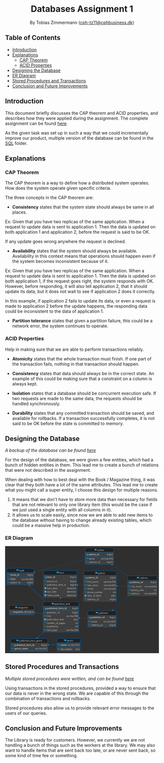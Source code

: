 <div align="center">

# Databases Assignment 1

By Tobias Zimmermann (cph-tz11@cphbusiness.dk)

</div>

## Table of Contents

- [Introduction](#introduction)
- [Explanations](#explanations)
  - [CAP Theorem](#cap-theorem)
  - [ACID Properties](#acid-properties)
- [Designing the Database](#designing-the-database)
- [ER Diagram](#er-diagram)
- [Stored Procedures and Transactions](#stored-procedures-and-transactions)
- [Conclusion and Future Improvements](#conclusion-and-future-improvements)

## Introduction

This document briefly discusses the CAP theorem and ACID properties, and describes how they were applied during the assignment. The complete assignment can be found [here](./documents/database-assignment.pdf).

As the given task was set up in such a way that we could incrementally improve our product, multiple version of the database can be found in the [SQL](./sql) folder.

## Explanations

### CAP Theorem

The CAP theorem is a way to define how a distributed system operates. How does the system operate given specific criteria.

The three concepts in the CAP theorem are:

- **Consistency** states that the system state should always be same in all places.

Ex:
Given that you have two replicas of the same application.
When a request to update data is sent to application 1.
Then the data is updated on both application 1 and application 2, before the request is said to be OK.

If any update goes wrong anywhere the request is declined.

- **Availability** states that the system should always be available. Availability in this context means that operations should happen even if the system becomes inconsistent because of it.

Ex:
Given that you have two replicas of the same application.
When a request to update data is sent to application 1.
Then the data is updated on both application 1, if the request goes right, the system responds with OK. However, before responding, it will also tell application 2, that it should update its data, but it does not wait to see if application 2 does it correctly.

In this example, if application 2 fails to update its data, or even a request is made to application 2 before the update happens, the responding data could be inconsistent to the data of application 1.

- **Partition tolerance** states that given a partition failure, this could be a network error, the system continues to operate.

### ACID Properties

Help in making sure that we are able to perform transactions reliably.

- **Atomicity** states that the whole transaction must finish. If one part of the transaction fails, nothing in that transaction should happen.

- **Consistency** states that data should always be in the correct state. An example of this could be making sure that a constraint on a column is always kept.

- **Isolation** states that a database should be concurrent execution safe. If two requests are made to the same data, the requests should be handled synchronously.

- **Durability** states that any committed transaction should be saved, and available for rollbacks. If a transaction successfully completes, it is not said to be OK before the state is committed to memory.

## Designing the Database

*A backup of the database can be found [here](./documents/Library-backup.bak)*

For the design of the database, we were given a few entities, which had a bunch of hidden entities in them. This lead me to create a bunch of relations that were not described in the assignment.

When dealing with how to best deal with the Book / Magazine thing, it was clear that they both have a lot of the same attributes. This lead me to create what you might call a super entity, I choose this design for multiple reasons.

1. It means that we don't have to store more data than necessary for fields that are not relevant to only one library item (this would be the case if we just used a single entity with all columns in it).
2. It allows us to scale easily, since now we are able to add new items to the database without having to change already existing tables, which could be a massive help in production.

### ER Diagram

![ER Diagram](./documents/library-er-diagram.png)

## Stored Procedures and Transactions

*Multiple stored procedures were written, and can be found [here](./sql)*

Using transactions in the stored procedures, provided a way to ensure that our data is never in the wrong state. We are capable of this through the combination of transactions and rollbacks.

Stored procedures also allow us to provide relevant error messages to the users of our queries.

## Conclusion and Future Improvements

The Library is ready for customers.
However, we currently we are not handling a bunch of things such as the workers at the library.
We may also want to handle items that are sent back too late, or are never sent back, so some kind of time fee or something.
